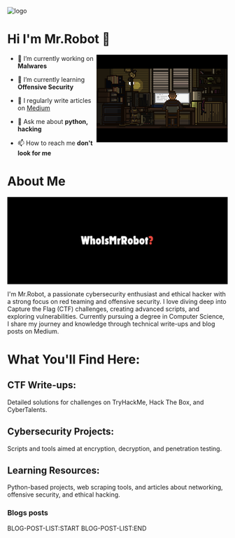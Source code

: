 
![logo](https://i.pinimg.com/originals/d1/99/85/d19985b7a77bd7824730536b2d2f57bd.jpg)

# Hi I'm Mr.Robot 👋

<img src="me.gif" align="right" height='200' width='300' />


- 🔭 I’m currently working on **Malwares**

- 🌱 I’m currently learning **Offensive Security**

- 📝 I regularly write articles on [Medium](https://medium.com/@mr.robot.meaw)

- 💬 Ask me about **python, hacking**

- 📫 How to reach me **don't look for me**

# About Me

<img src="who.png.jpg" align="center" />



I'm Mr.Robot, a passionate cybersecurity enthusiast and ethical hacker with a strong focus on red teaming and offensive security. I love diving deep into Capture the Flag (CTF) challenges, creating advanced scripts, and exploring vulnerabilities. Currently pursuing a degree in Computer Science, I share my journey and knowledge through technical write-ups and blog posts on Medium.

# What You'll Find Here:

## CTF Write-ups: 
Detailed solutions for challenges on TryHackMe, Hack The Box, and CyberTalents.

## Cybersecurity Projects: 
Scripts and tools aimed at encryption, decryption, and penetration testing.

## Learning Resources: 
Python-based projects, web scraping tools, and articles about networking, offensive security, and ethical hacking.

### Blogs posts
BLOG-POST-LIST:START
BLOG-POST-LIST:END
